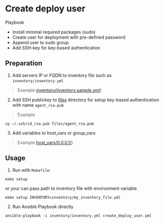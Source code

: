 # Create deploy user

Playbook 

- Install minimal required packages (sudo)
- Create user for deployment with pre-defined password
- Append user to sudo group
- Add SSH-key for key-based authentication

## Preparation

1. Add servers IP or FQDN to inventory file such as ```inventory/inventory.yml```

> Example [inventory/inventory.sample.yml](inventory/inventory.sample.yml))


2. Add SSH publickey to [files](files/) directory for setup key-based authentication with name ```agent_rsa.pub```

> Example

```shell
cp ~/.ssh/id_rsa.pub files/agent_rsa.pub
```

3. Add variables to host_vars or group_vars

> Example [host_vars/0.0.0.1/](host_vars/0.0.0.1))

## Usage

1. Run with ```Makefile```:

```shell
make setup
```

or your can pass path to inventory file with environment variable

```shell
make setup INVENTORY=inventory/my_inventory_file.yml
```

2. Run Ansible Playbook directly

```shell
ansible-playbook -i inventory/inventory.yml create_deploy_user.yml
```
